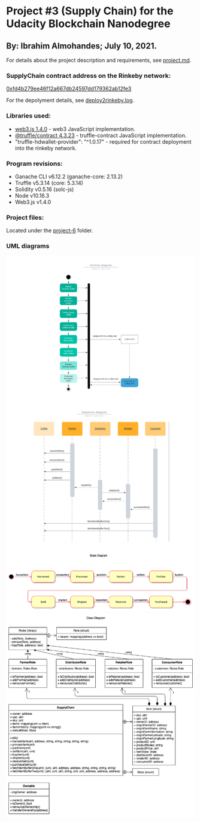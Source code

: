 # Project #3 (Supply Chain) for the Udacity Blockchain Nanodegree

## By: Ibrahim Almohandes; July 10, 2021.

For details about the project description and requirements, see [project.md](./project.md).

### SupplyChain contract address on the Rinkeby network:

[0xfd4b279ee46f12a667db24597dd179362ab12fe3](https://rinkeby.etherscan.io/address/0xfd4b279ee46f12a667db24597dd179362ab12fe3)

For the depolyment details, see [deploy2rinkeby.log](./project-6/deploy2rinkeby.log).

### Libraries used:

* [web3.js 1.4.0](https://cdn.jsdelivr.net/gh/ethereum/web3.js@1.4.0/dist/web3.min.js) - web3 JavaScript implementation.
* [@truffle/contract 4.3.23](https://cdn.jsdelivr.net/npm/@truffle/contract@4.3.23/dist/truffle-contract.js) - truffle-contract JavaScript implementation.
* "truffle-hdwallet-provider": "^1.0.17" - required for contract deployment into the rinkeby network.

### Program revisions:

* Ganache CLI v6.12.2 (ganache-core: 2.13.2)
* Truffle v5.3.14 (core: 5.3.14)
* Solidity v0.5.16 (solc-js)
* Node v10.16.3
* Web3.js v1.4.0

### Project files:

Located under the [project-6](./project-6) folder.

### UML diagrams

![Activity diagram](./UML/Activity-diagram.png)
![Sequence diagram](./UML/Sequence-diagram.png)
![State-diagram](./UML/State-diagram.png)
![Class diagram](./UML/Class-diagram.png)
